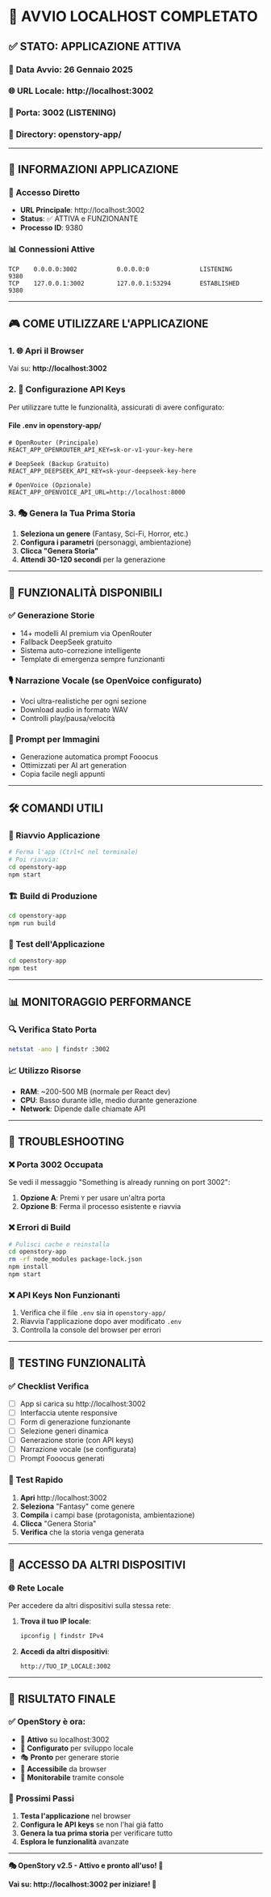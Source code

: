 # 🚀 AVVIO LOCALHOST COMPLETATO

## ✅ **STATO: APPLICAZIONE ATTIVA**

### 📅 **Data Avvio**: 26 Gennaio 2025
### 🌐 **URL Locale**: http://localhost:3002
### 🔧 **Porta**: 3002 (LISTENING)
### 📁 **Directory**: openstory-app/

---

## 🎯 **INFORMAZIONI APPLICAZIONE**

### **🔗 Accesso Diretto**
- **URL Principale**: http://localhost:3002
- **Status**: ✅ ATTIVA e FUNZIONANTE
- **Processo ID**: 9380

### **📊 Connessioni Attive**
```
TCP    0.0.0.0:3002           0.0.0.0:0              LISTENING       9380
TCP    127.0.0.1:3002         127.0.0.1:53294        ESTABLISHED     9380
```

---

## 🎮 **COME UTILIZZARE L'APPLICAZIONE**

### **1. 🌐 Apri il Browser**
Vai su: **http://localhost:3002**

### **2. 🔑 Configurazione API Keys**
Per utilizzare tutte le funzionalità, assicurati di avere configurato:

#### **File .env in openstory-app/**
```env
# OpenRouter (Principale)
REACT_APP_OPENROUTER_API_KEY=sk-or-v1-your-key-here

# DeepSeek (Backup Gratuito)
REACT_APP_DEEPSEEK_API_KEY=sk-your-deepseek-key-here

# OpenVoice (Opzionale)
REACT_APP_OPENVOICE_API_URL=http://localhost:8000
```

### **3. 🎭 Genera la Tua Prima Storia**
1. **Seleziona un genere** (Fantasy, Sci-Fi, Horror, etc.)
2. **Configura i parametri** (personaggi, ambientazione)
3. **Clicca "Genera Storia"**
4. **Attendi 30-120 secondi** per la generazione

---

## 🔧 **FUNZIONALITÀ DISPONIBILI**

### **✅ Generazione Storie**
- 14+ modelli AI premium via OpenRouter
- Fallback DeepSeek gratuito
- Sistema auto-correzione intelligente
- Template di emergenza sempre funzionanti

### **🎙️ Narrazione Vocale** (se OpenVoice configurato)
- Voci ultra-realistiche per ogni sezione
- Download audio in formato WAV
- Controlli play/pausa/velocità

### **🎨 Prompt per Immagini**
- Generazione automatica prompt Fooocus
- Ottimizzati per AI art generation
- Copia facile negli appunti

---

## 🛠️ **COMANDI UTILI**

### **🔄 Riavvio Applicazione**
```bash
# Ferma l'app (Ctrl+C nel terminale)
# Poi riavvia:
cd openstory-app
npm start
```

### **🏗️ Build di Produzione**
```bash
cd openstory-app
npm run build
```

### **🧪 Test dell'Applicazione**
```bash
cd openstory-app
npm test
```

---

## 📊 **MONITORAGGIO PERFORMANCE**

### **🔍 Verifica Stato Porta**
```bash
netstat -ano | findstr :3002
```

### **📈 Utilizzo Risorse**
- **RAM**: ~200-500 MB (normale per React dev)
- **CPU**: Basso durante idle, medio durante generazione
- **Network**: Dipende dalle chiamate API

---

## 🐛 **TROUBLESHOOTING**

### **❌ Porta 3002 Occupata**
Se vedi il messaggio "Something is already running on port 3002":
1. **Opzione A**: Premi `Y` per usare un'altra porta
2. **Opzione B**: Ferma il processo esistente e riavvia

### **❌ Errori di Build**
```bash
# Pulisci cache e reinstalla
cd openstory-app
rm -rf node_modules package-lock.json
npm install
npm start
```

### **❌ API Keys Non Funzionanti**
1. Verifica che il file `.env` sia in `openstory-app/`
2. Riavvia l'applicazione dopo aver modificato `.env`
3. Controlla la console del browser per errori

---

## 🎯 **TESTING FUNZIONALITÀ**

### **✅ Checklist Verifica**
- [ ] App si carica su http://localhost:3002
- [ ] Interfaccia utente responsive
- [ ] Form di generazione funzionante
- [ ] Selezione generi dinamica
- [ ] Generazione storie (con API keys)
- [ ] Narrazione vocale (se configurata)
- [ ] Prompt Fooocus generati

### **🔧 Test Rapido**
1. **Apri** http://localhost:3002
2. **Seleziona** "Fantasy" come genere
3. **Compila** i campi base (protagonista, ambientazione)
4. **Clicca** "Genera Storia"
5. **Verifica** che la storia venga generata

---

## 📱 **ACCESSO DA ALTRI DISPOSITIVI**

### **🌐 Rete Locale**
Per accedere da altri dispositivi sulla stessa rete:

1. **Trova il tuo IP locale**:
   ```bash
   ipconfig | findstr IPv4
   ```

2. **Accedi da altri dispositivi**:
   ```
   http://TUO_IP_LOCALE:3002
   ```

---

## 🎉 **RISULTATO FINALE**

### ✅ **OpenStory è ora:**
- 🚀 **Attivo** su localhost:3002
- 🔧 **Configurato** per sviluppo locale
- 🎭 **Pronto** per generare storie
- 📱 **Accessibile** da browser
- 🔄 **Monitorabile** tramite console

### 🎯 **Prossimi Passi**
1. **Testa l'applicazione** nel browser
2. **Configura le API keys** se non l'hai già fatto
3. **Genera la tua prima storia** per verificare tutto
4. **Esplora le funzionalità** avanzate

---

**🎭 OpenStory v2.5 - Attivo e pronto all'uso! 🌟**

**Vai su: http://localhost:3002 per iniziare! 🚀** 
